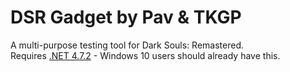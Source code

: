
# DSR Gadget by Pav & TKGP
A multi-purpose testing tool for Dark Souls: Remastered.  
Requires [.NET 4.7.2](https://www.microsoft.com/net/download/thank-you/net472) - Windows 10 users should already have this.
